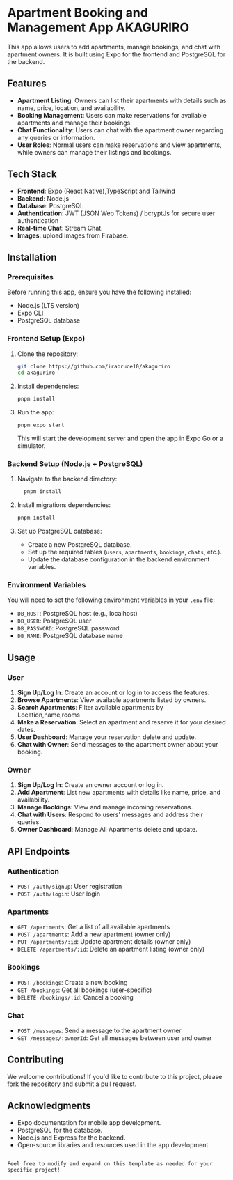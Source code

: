 # Apartment Booking and Management App AKAGURIRO

This app allows users to add apartments, manage bookings, and chat with apartment owners. It is built using Expo for the frontend and PostgreSQL for the backend.

## Features

- **Apartment Listing**: Owners can list their apartments with details such as name, price, location, and availability.
- **Booking Management**: Users can make reservations for available apartments and manage their bookings.
- **Chat Functionality**: Users can chat with the apartment owner regarding any queries or information.
- **User Roles**: Normal users can make reservations and view apartments, while owners can manage their listings and bookings.

## Tech Stack

- **Frontend**: Expo (React Native),TypeScript and Tailwind
- **Backend**: Node.js
- **Database**: PostgreSQL
- **Authentication**: JWT (JSON Web Tokens) / bcryptJs for secure user authentication
- **Real-time Chat**: Stream Chat.
- **Images**: upload images from Firabase.

## Installation

### Prerequisites

Before running this app, ensure you have the following installed:

- Node.js (LTS version)
- Expo CLI
- PostgreSQL database

### Frontend Setup (Expo)

1. Clone the repository:

   ```bash
   git clone https://github.com/irabruce10/akaguriro
   cd akaguriro
   ```

2. Install dependencies:

   ```bash
   pnpm install
   ```

3. Run the app:
   ```bash
   pnpm expo start
   ```
   This will start the development server and open the app in Expo Go or a simulator.

### Backend Setup (Node.js + PostgreSQL)

1. Navigate to the backend directory:

   ```bash
     pnpm install
   ```

2. Install migrations dependencies:

   ```bash
   pnpm install
   ```

3. Set up PostgreSQL database:

   - Create a new PostgreSQL database.
   - Set up the required tables (`users`, `apartments`, `bookings`, `chats`, etc.).
   - Update the database configuration in the backend environment variables.

### Environment Variables

You will need to set the following environment variables in your `.env` file:

- `DB_HOST`: PostgreSQL host (e.g., localhost)
- `DB_USER`: PostgreSQL user
- `DB_PASSWORD`: PostgreSQL password
- `DB_NAME`: PostgreSQL database name

## Usage

### User

1. **Sign Up/Log In**: Create an account or log in to access the features.
2. **Browse Apartments**: View available apartments listed by owners.
3. **Search Apartments**: Filter available apartments by Location,name,rooms
4. **Make a Reservation**: Select an apartment and reserve it for your desired dates.
5. **User Dashboard**: Manage your reservation delete and update.
6. **Chat with Owner**: Send messages to the apartment owner about your booking.

### Owner

1. **Sign Up/Log In**: Create an owner account or log in.
2. **Add Apartment**: List new apartments with details like name, price, and availability.
3. **Manage Bookings**: View and manage incoming reservations.
4. **Chat with Users**: Respond to users' messages and address their queries.
5. **Owner Dashboard**: Manage All Apartments delete and update.

## API Endpoints

### Authentication

- `POST /auth/signup`: User registration
- `POST /auth/login`: User login

### Apartments

- `GET /apartments`: Get a list of all available apartments
- `POST /apartments`: Add a new apartment (owner only)
- `PUT /apartments/:id`: Update apartment details (owner only)
- `DELETE /apartments/:id`: Delete an apartment listing (owner only)

### Bookings

- `POST /bookings`: Create a new booking
- `GET /bookings`: Get all bookings (user-specific)
- `DELETE /bookings/:id`: Cancel a booking

### Chat

- `POST /messages`: Send a message to the apartment owner
- `GET /messages/:ownerId`: Get all messages between user and owner

## Contributing

We welcome contributions! If you'd like to contribute to this project, please fork the repository and submit a pull request.

## Acknowledgments

- Expo documentation for mobile app development.
- PostgreSQL for the database.
- Node.js and Express for the backend.
- Open-source libraries and resources used in the app development.

```

Feel free to modify and expand on this template as needed for your specific project!
```

